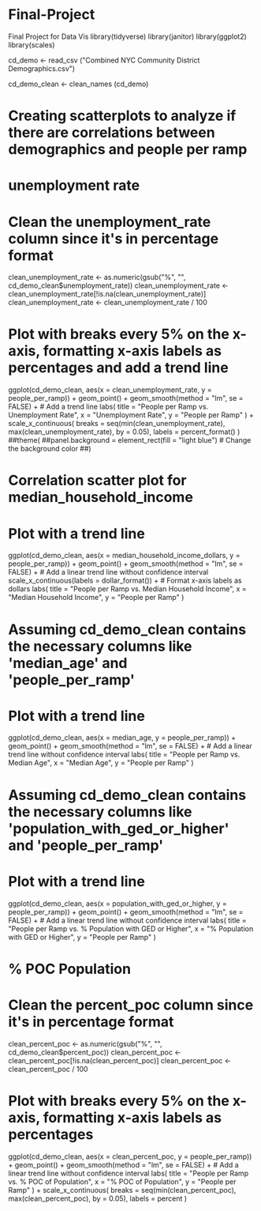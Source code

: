 # Final-Project
Final Project for Data Vis
library(tidyverse)
library(janitor)
library(ggplot2)
library(scales)

cd_demo <- read_csv ("Combined NYC Community District Demographics.csv")

cd_demo_clean <- clean_names (cd_demo)


# Creating scatterplots to analyze if there are correlations between demographics and people per ramp
# unemployment rate
# Clean the unemployment_rate column since it's in percentage format
clean_unemployment_rate <- as.numeric(gsub("%", "", cd_demo_clean$unemployment_rate))
clean_unemployment_rate <- clean_unemployment_rate[!is.na(clean_unemployment_rate)]
clean_unemployment_rate <- clean_unemployment_rate / 100

# Plot with breaks every 5% on the x-axis, formatting x-axis labels as percentages and add a trend line
ggplot(cd_demo_clean, aes(x = clean_unemployment_rate, y = people_per_ramp)) +
  geom_point() +
  geom_smooth(method = "lm", se = FALSE) +  # Add a trend line
  labs(
    title = "People per Ramp vs. Unemployment Rate",
    x = "Unemployment Rate",
    y = "People per Ramp"
  ) +
  scale_x_continuous(
    breaks = seq(min(clean_unemployment_rate), max(clean_unemployment_rate), by = 0.05),
    labels = percent_format()
  )
##theme(
  ##panel.background = element_rect(fill = "light blue")  # Change the background color
##)


# Correlation scatter plot for median_household_income
# Plot with a trend line
ggplot(cd_demo_clean, aes(x = median_household_income_dollars, y = people_per_ramp)) +
  geom_point() +
  geom_smooth(method = "lm", se = FALSE) +  # Add a linear trend line without confidence interval
  scale_x_continuous(labels = dollar_format()) +  # Format x-axis labels as dollars
  labs(
    title = "People per Ramp vs. Median Household Income",
    x = "Median Household Income",
    y = "People per Ramp"
  )

# Assuming cd_demo_clean contains the necessary columns like 'median_age' and 'people_per_ramp'

# Plot with a trend line
ggplot(cd_demo_clean, aes(x = median_age, y = people_per_ramp)) +
  geom_point() +
  geom_smooth(method = "lm", se = FALSE) +  # Add a linear trend line without confidence interval
  labs(
    title = "People per Ramp vs. Median Age",
    x = "Median Age",
    y = "People per Ramp"
  )

# Assuming cd_demo_clean contains the necessary columns like 'population_with_ged_or_higher' and 'people_per_ramp'

# Plot with a trend line
ggplot(cd_demo_clean, aes(x = population_with_ged_or_higher, y = people_per_ramp)) +
  geom_point() +
  geom_smooth(method = "lm", se = FALSE) +  # Add a linear trend line without confidence interval
  labs(
    title = "People per Ramp vs. % Population with GED or Higher",
    x = "% Population with GED or Higher",
    y = "People per Ramp"
  )

# % POC Population
# Clean the percent_poc column since it's in percentage format
clean_percent_poc <- as.numeric(gsub("%", "", cd_demo_clean$percent_poc))
clean_percent_poc <- clean_percent_poc[!is.na(clean_percent_poc)]
clean_percent_poc <- clean_percent_poc / 100

# Plot with breaks every 5% on the x-axis, formatting x-axis labels as percentages
ggplot(cd_demo_clean, aes(x = clean_percent_poc, y = people_per_ramp)) +
  geom_point() +
  geom_smooth(method = "lm", se = FALSE) +  # Add a linear trend line without confidence interval
  labs(
    title = "People per Ramp vs. % POC of Population",
    x = "% POC of Population",
    y = "People per Ramp"
  ) +
  scale_x_continuous(
    breaks = seq(min(clean_percent_poc), max(clean_percent_poc), by = 0.05),
    labels = percent
  )

